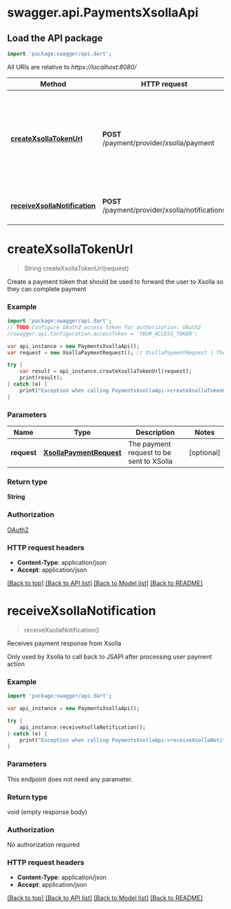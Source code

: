 # swagger.api.PaymentsXsollaApi

## Load the API package
```dart
import 'package:swagger/api.dart';
```

All URIs are relative to *https://localhost:8080/*

Method | HTTP request | Description
------------- | ------------- | -------------
[**createXsollaTokenUrl**](PaymentsXsollaApi.md#createXsollaTokenUrl) | **POST** /payment/provider/xsolla/payment | Create a payment token that should be used to forward the user to Xsolla so they can complete payment
[**receiveXsollaNotification**](PaymentsXsollaApi.md#receiveXsollaNotification) | **POST** /payment/provider/xsolla/notifications | Receives payment response from Xsolla


# **createXsollaTokenUrl**
> String createXsollaTokenUrl(request)

Create a payment token that should be used to forward the user to Xsolla so they can complete payment

### Example 
```dart
import 'package:swagger/api.dart';
// TODO Configure OAuth2 access token for authorization: OAuth2
//swagger.api.Configuration.accessToken = 'YOUR_ACCESS_TOKEN';

var api_instance = new PaymentsXsollaApi();
var request = new XsollaPaymentRequest(); // XsollaPaymentRequest | The payment request to be sent to XSolla

try { 
    var result = api_instance.createXsollaTokenUrl(request);
    print(result);
} catch (e) {
    print("Exception when calling PaymentsXsollaApi->createXsollaTokenUrl: $e\n");
}
```

### Parameters

Name | Type | Description  | Notes
------------- | ------------- | ------------- | -------------
 **request** | [**XsollaPaymentRequest**](XsollaPaymentRequest.md)| The payment request to be sent to XSolla | [optional] 

### Return type

**String**

### Authorization

[OAuth2](../README.md#OAuth2)

### HTTP request headers

 - **Content-Type**: application/json
 - **Accept**: application/json

[[Back to top]](#) [[Back to API list]](../README.md#documentation-for-api-endpoints) [[Back to Model list]](../README.md#documentation-for-models) [[Back to README]](../README.md)

# **receiveXsollaNotification**
> receiveXsollaNotification()

Receives payment response from Xsolla

Only used by Xsolla to call back to JSAPI after processing user payment action

### Example 
```dart
import 'package:swagger/api.dart';

var api_instance = new PaymentsXsollaApi();

try { 
    api_instance.receiveXsollaNotification();
} catch (e) {
    print("Exception when calling PaymentsXsollaApi->receiveXsollaNotification: $e\n");
}
```

### Parameters
This endpoint does not need any parameter.

### Return type

void (empty response body)

### Authorization

No authorization required

### HTTP request headers

 - **Content-Type**: application/json
 - **Accept**: application/json

[[Back to top]](#) [[Back to API list]](../README.md#documentation-for-api-endpoints) [[Back to Model list]](../README.md#documentation-for-models) [[Back to README]](../README.md)

